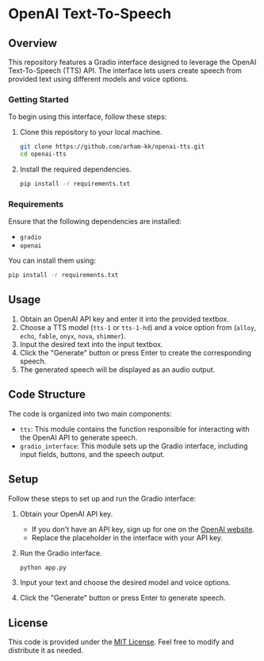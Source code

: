 # OpenAI Text-To-Speech

## Overview

This repository features a Gradio interface designed to leverage the OpenAI Text-To-Speech (TTS) API. The interface lets users create speech from provided text using different models and voice options.

### Getting Started

To begin using this interface, follow these steps:

1. Clone this repository to your local machine.
    ```bash
    git clone https://github.com/arham-kk/openai-tts.git
    cd openai-tts
    ```

2. Install the required dependencies.
    ```bash
    pip install -r requirements.txt
    ```

### Requirements

Ensure that the following dependencies are installed:

- `gradio`
- `openai`

You can install them using:
```bash
pip install -r requirements.txt
```

## Usage

1. Obtain an OpenAI API key and enter it into the provided textbox.
2. Choose a TTS model (`tts-1` or `tts-1-hd`) and a voice option from (`alloy`, `echo`, `fable`, `onyx`, `nova`, `shimmer`).
3. Input the desired text into the input textbox.
4. Click the "Generate" button or press Enter to create the corresponding speech.
5. The generated speech will be displayed as an audio output.

## Code Structure

The code is organized into two main components:

- `tts`: This module contains the function responsible for interacting with the OpenAI API to generate speech.
- `gradio_interface`: This module sets up the Gradio interface, including input fields, buttons, and the speech output.

## Setup

Follow these steps to set up and run the Gradio interface:

1. Obtain your OpenAI API key.
   - If you don't have an API key, sign up for one on the [OpenAI website](https://beta.openai.com/signup/).
   - Replace the placeholder in the interface with your API key.

2. Run the Gradio interface.
    ```bash
    python app.py
    ```

3. Input your text and choose the desired model and voice options.

4. Click the "Generate" button or press Enter to generate speech.


## License

This code is provided under the [MIT License](https://opensource.org/licenses/MIT). Feel free to modify and distribute it as needed.
